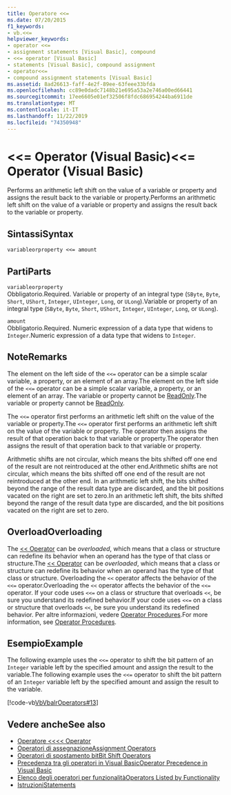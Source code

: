 ```yaml
---
title: Operatore <<=
ms.date: 07/20/2015
f1_keywords:
- vb.<<=
helpviewer_keywords:
- operator <<=
- assignment statements [Visual Basic], compound
- <<= operator [Visual Basic]
- statements [Visual Basic], compound assignment
- operator<<=
- compound assignment statements [Visual Basic]
ms.assetid: 8ad26613-faff-4e2f-89ee-63feee33bfda
ms.openlocfilehash: cc89e0dadc7148b21e695a53a2e746a00ed66441
ms.sourcegitcommit: 17ee6605e01ef32506f8fdc686954244ba6911de
ms.translationtype: MT
ms.contentlocale: it-IT
ms.lasthandoff: 11/22/2019
ms.locfileid: "74350948"
---
```

# <a name="-operator-visual-basic"></a><span data-ttu-id="9f9c8-102">\<\<= Operator (Visual Basic)</span><span class="sxs-lookup"><span data-stu-id="9f9c8-102">\<\<= Operator (Visual Basic)</span></span>
<span data-ttu-id="9f9c8-103">Performs an arithmetic left shift on the value of a variable or property and assigns the result back to the variable or property.</span><span class="sxs-lookup"><span data-stu-id="9f9c8-103">Performs an arithmetic left shift on the value of a variable or property and assigns the result back to the variable or property.</span></span>  
  
## <a name="syntax"></a><span data-ttu-id="9f9c8-104">Sintassi</span><span class="sxs-lookup"><span data-stu-id="9f9c8-104">Syntax</span></span>  
  
```vb  
variableorproperty <<= amount  
```  
  
## <a name="parts"></a><span data-ttu-id="9f9c8-105">Parti</span><span class="sxs-lookup"><span data-stu-id="9f9c8-105">Parts</span></span>  
 `variableorproperty`  
 <span data-ttu-id="9f9c8-106">Obbligatorio.</span><span class="sxs-lookup"><span data-stu-id="9f9c8-106">Required.</span></span> <span data-ttu-id="9f9c8-107">Variable or property of an integral type (`SByte`, `Byte`, `Short`, `UShort`, `Integer`, `UInteger`, `Long`, or `ULong`).</span><span class="sxs-lookup"><span data-stu-id="9f9c8-107">Variable or property of an integral type (`SByte`, `Byte`, `Short`, `UShort`, `Integer`, `UInteger`, `Long`, or `ULong`).</span></span>  
  
 `amount`  
 <span data-ttu-id="9f9c8-108">Obbligatorio.</span><span class="sxs-lookup"><span data-stu-id="9f9c8-108">Required.</span></span> <span data-ttu-id="9f9c8-109">Numeric expression of a data type that widens to `Integer`.</span><span class="sxs-lookup"><span data-stu-id="9f9c8-109">Numeric expression of a data type that widens to `Integer`.</span></span>  
  
## <a name="remarks"></a><span data-ttu-id="9f9c8-110">Note</span><span class="sxs-lookup"><span data-stu-id="9f9c8-110">Remarks</span></span>  
 <span data-ttu-id="9f9c8-111">The element on the left side of the `<<=` operator can be a simple scalar variable, a property, or an element of an array.</span><span class="sxs-lookup"><span data-stu-id="9f9c8-111">The element on the left side of the `<<=` operator can be a simple scalar variable, a property, or an element of an array.</span></span> <span data-ttu-id="9f9c8-112">The variable or property cannot be [ReadOnly](../../../visual-basic/language-reference/modifiers/readonly.md).</span><span class="sxs-lookup"><span data-stu-id="9f9c8-112">The variable or property cannot be [ReadOnly](../../../visual-basic/language-reference/modifiers/readonly.md).</span></span>  
  
 <span data-ttu-id="9f9c8-113">The `<<=` operator first performs an arithmetic left shift on the value of the variable or property.</span><span class="sxs-lookup"><span data-stu-id="9f9c8-113">The `<<=` operator first performs an arithmetic left shift on the value of the variable or property.</span></span> <span data-ttu-id="9f9c8-114">The operator then assigns the result of that operation back to that variable or property.</span><span class="sxs-lookup"><span data-stu-id="9f9c8-114">The operator then assigns the result of that operation back to that variable or property.</span></span>  
  
 <span data-ttu-id="9f9c8-115">Arithmetic shifts are not circular, which means the bits shifted off one end of the result are not reintroduced at the other end.</span><span class="sxs-lookup"><span data-stu-id="9f9c8-115">Arithmetic shifts are not circular, which means the bits shifted off one end of the result are not reintroduced at the other end.</span></span> <span data-ttu-id="9f9c8-116">In an arithmetic left shift, the bits shifted beyond the range of the result data type are discarded, and the bit positions vacated on the right are set to zero.</span><span class="sxs-lookup"><span data-stu-id="9f9c8-116">In an arithmetic left shift, the bits shifted beyond the range of the result data type are discarded, and the bit positions vacated on the right are set to zero.</span></span>  
  
## <a name="overloading"></a><span data-ttu-id="9f9c8-117">Overload</span><span class="sxs-lookup"><span data-stu-id="9f9c8-117">Overloading</span></span>  
 <span data-ttu-id="9f9c8-118">The [<< Operator](../../../visual-basic/language-reference/operators/left-shift-operator.md) can be *overloaded*, which means that a class or structure can redefine its behavior when an operand has the type of that class or structure.</span><span class="sxs-lookup"><span data-stu-id="9f9c8-118">The [<< Operator](../../../visual-basic/language-reference/operators/left-shift-operator.md) can be *overloaded*, which means that a class or structure can redefine its behavior when an operand has the type of that class or structure.</span></span> <span data-ttu-id="9f9c8-119">Overloading the `<<` operator affects the behavior of the `<<=` operator.</span><span class="sxs-lookup"><span data-stu-id="9f9c8-119">Overloading the `<<` operator affects the behavior of the `<<=` operator.</span></span> <span data-ttu-id="9f9c8-120">If your code uses `<<=` on a class or structure that overloads `<<`, be sure you understand its redefined behavior.</span><span class="sxs-lookup"><span data-stu-id="9f9c8-120">If your code uses `<<=` on a class or structure that overloads `<<`, be sure you understand its redefined behavior.</span></span> <span data-ttu-id="9f9c8-121">Per altre informazioni, vedere [Operator Procedures](../../../visual-basic/programming-guide/language-features/procedures/operator-procedures.md).</span><span class="sxs-lookup"><span data-stu-id="9f9c8-121">For more information, see [Operator Procedures](../../../visual-basic/programming-guide/language-features/procedures/operator-procedures.md).</span></span>  
  
## <a name="example"></a><span data-ttu-id="9f9c8-122">Esempio</span><span class="sxs-lookup"><span data-stu-id="9f9c8-122">Example</span></span>  
 <span data-ttu-id="9f9c8-123">The following example uses the `<<=` operator to shift the bit pattern of an `Integer` variable left by the specified amount and assign the result to the variable.</span><span class="sxs-lookup"><span data-stu-id="9f9c8-123">The following example uses the `<<=` operator to shift the bit pattern of an `Integer` variable left by the specified amount and assign the result to the variable.</span></span>  
  
 [!code-vb[VbVbalrOperators#13](~/samples/snippets/visualbasic/VS_Snippets_VBCSharp/VbVbalrOperators/VB/Class1.vb#13)]  
  
## <a name="see-also"></a><span data-ttu-id="9f9c8-124">Vedere anche</span><span class="sxs-lookup"><span data-stu-id="9f9c8-124">See also</span></span>

- [<span data-ttu-id="9f9c8-125">Operatore <<</span><span class="sxs-lookup"><span data-stu-id="9f9c8-125"><< Operator</span></span>](../../../visual-basic/language-reference/operators/left-shift-operator.md)
- [<span data-ttu-id="9f9c8-126">Operatori di assegnazione</span><span class="sxs-lookup"><span data-stu-id="9f9c8-126">Assignment Operators</span></span>](../../../visual-basic/language-reference/operators/assignment-operators.md)
- [<span data-ttu-id="9f9c8-127">Operatori di spostamento bit</span><span class="sxs-lookup"><span data-stu-id="9f9c8-127">Bit Shift Operators</span></span>](../../../visual-basic/language-reference/operators/bit-shift-operators.md)
- [<span data-ttu-id="9f9c8-128">Precedenza tra gli operatori in Visual Basic</span><span class="sxs-lookup"><span data-stu-id="9f9c8-128">Operator Precedence in Visual Basic</span></span>](../../../visual-basic/language-reference/operators/operator-precedence.md)
- [<span data-ttu-id="9f9c8-129">Elenco degli operatori per funzionalità</span><span class="sxs-lookup"><span data-stu-id="9f9c8-129">Operators Listed by Functionality</span></span>](../../../visual-basic/language-reference/operators/operators-listed-by-functionality.md)
- [<span data-ttu-id="9f9c8-130">Istruzioni</span><span class="sxs-lookup"><span data-stu-id="9f9c8-130">Statements</span></span>](../../../visual-basic/programming-guide/language-features/statements.md)
